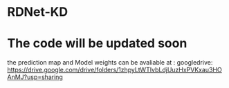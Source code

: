 # RDNet-KD

# The code will be updated soon


the prediction map and Model weights can be  avaliable at :
googledrive: https://drive.google.com/drive/folders/1zhpyLtWTIvbLdjUuzHxPVKxau3HOAnMJ?usp=sharing
